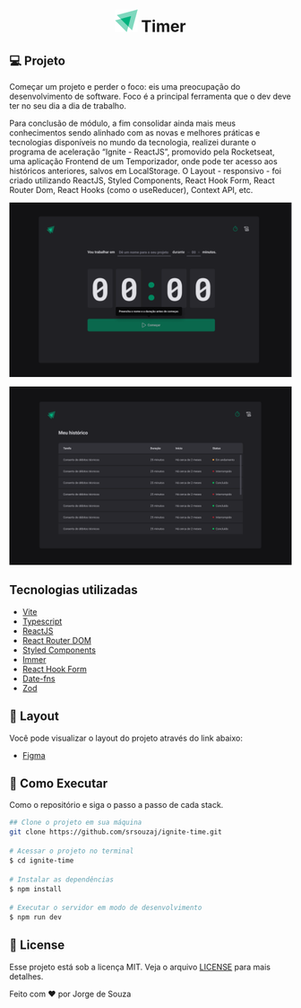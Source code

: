 <h1 align="center" >
  <img alt="logo" src=".github/logo.png" />
  Timer
</h1>

## **💻** Projeto

Começar um projeto e perder o foco: eis uma preocupação do desenvolvimento de software. Foco é a principal ferramenta que o dev deve ter no seu dia a dia de trabalho.

Para conclusão de módulo, a fim consolidar ainda mais meus conhecimentos sendo alinhado com as novas e melhores práticas e tecnologias disponíveis no mundo da tecnologia, realizei durante o programa de aceleração “Ignite - ReactJS”, promovido pela Rocketseat, uma aplicação Frontend de um Temporizador, onde pode ter acesso aos históricos anteriores, salvos em LocalStorage. O Layout - responsivo - foi criado utilizando ReactJS, Styled Components, React Hook Form, React Router Dom, React Hooks (como o useReducer), Context API, etc. 

<p align="center">
  <img alt="background0" src=".github/background.png" />
</p>

<p align="center">
  <img alt="background1" src=".github/background1.png" />
</p>


## Tecnologias utilizadas

- [Vite](https://vitejs.dev/)
- [Typescript](https://www.typescriptlang.org/)
- [ReactJS](https://pt-br.reactjs.org/)
- [React Router DOM](https://reactrouter.com/en/main)
- [Styled Components](https://styled-components.com/)
- [Immer](https://github.com/immerjs/immer)
- [React Hook Form](https://react-hook-form.com/)
- [Date-fns](https://date-fns.org/)
- [Zod](https://github.com/colinhacks/zod)

## **🔖** Layout

Você pode visualizar o layout do projeto através do link abaixo:

- [Figma](https://www.figma.com/community/file/1127351821076435124)

## **🚀** Como Executar

Como o repositório e siga o passo a passo de cada stack.

```bash
## Clone o projeto em sua máquina
git clone https://github.com/srsouzaj/ignite-time.git

# Acessar o projeto no terminal
$ cd ignite-time

# Instalar as dependências
$ npm install

# Executar o servidor em modo de desenvolvimento
$ npm run dev
```

## 📝 License

Esse projeto está sob a licença MIT. Veja o arquivo [LICENSE](https://github.com/srsouzaj/ignite-time/blob/main/LICENSE.md) para mais detalhes.

Feito com ❤️ por Jorge de Souza
